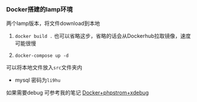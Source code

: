 ### Docker搭建的lamp环境

两个lamp版本，将文件download到本地
1. `docker build .`   也可以省略这步，省略的话会从Dockerhub拉取镜像，速度可能很慢

2.  `docker-compose up -d` 

可以将本地文件放入`src`文件夹内

+ mysql 密码为`li9hu` 

如果需要debug 可参考我的笔记 [Docker+phpstrom+xdebug](https://li9hu.top/2019/12/25/Docker%E4%BD%BF%E7%94%A8/)


